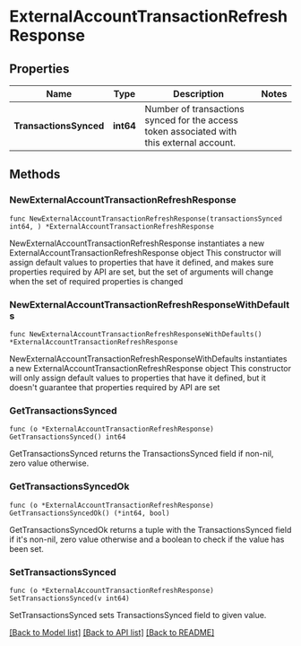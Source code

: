 # ExternalAccountTransactionRefreshResponse

## Properties

Name | Type | Description | Notes
------------ | ------------- | ------------- | -------------
**TransactionsSynced** | **int64** | Number of transactions synced for the access token associated with this external account.  | 

## Methods

### NewExternalAccountTransactionRefreshResponse

`func NewExternalAccountTransactionRefreshResponse(transactionsSynced int64, ) *ExternalAccountTransactionRefreshResponse`

NewExternalAccountTransactionRefreshResponse instantiates a new ExternalAccountTransactionRefreshResponse object
This constructor will assign default values to properties that have it defined,
and makes sure properties required by API are set, but the set of arguments
will change when the set of required properties is changed

### NewExternalAccountTransactionRefreshResponseWithDefaults

`func NewExternalAccountTransactionRefreshResponseWithDefaults() *ExternalAccountTransactionRefreshResponse`

NewExternalAccountTransactionRefreshResponseWithDefaults instantiates a new ExternalAccountTransactionRefreshResponse object
This constructor will only assign default values to properties that have it defined,
but it doesn't guarantee that properties required by API are set

### GetTransactionsSynced

`func (o *ExternalAccountTransactionRefreshResponse) GetTransactionsSynced() int64`

GetTransactionsSynced returns the TransactionsSynced field if non-nil, zero value otherwise.

### GetTransactionsSyncedOk

`func (o *ExternalAccountTransactionRefreshResponse) GetTransactionsSyncedOk() (*int64, bool)`

GetTransactionsSyncedOk returns a tuple with the TransactionsSynced field if it's non-nil, zero value otherwise
and a boolean to check if the value has been set.

### SetTransactionsSynced

`func (o *ExternalAccountTransactionRefreshResponse) SetTransactionsSynced(v int64)`

SetTransactionsSynced sets TransactionsSynced field to given value.



[[Back to Model list]](../README.md#documentation-for-models) [[Back to API list]](../README.md#documentation-for-api-endpoints) [[Back to README]](../README.md)


